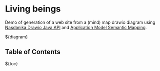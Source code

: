 # Living beings

Demo of generation of a web site from a (mind) map drawio diagram using [Nasdanika Drawio Java API](https://docs.nasdanika.org/modules/core/modules/drawio/index.html) and 
[Application Model Semantic Mapping](https://docs.nasdanika.org/modules/html/modules/models/modules/app/modules/model/index.html#drawio-resource-factory).

${diagram}

## Table of Contents

${toc}

